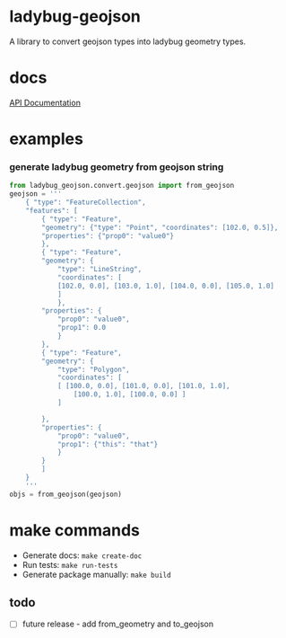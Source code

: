 # ladybug-geojson

A library to convert geojson types into ladybug geometry types.

# docs
[API Documentation](https://www.ladybug.tools/ladybug_geojson/docs/)

# examples

### generate ladybug geometry from geojson string
```python
from ladybug_geojson.convert.geojson import from_geojson
geojson = '''
    { "type": "FeatureCollection",
    "features": [
        { "type": "Feature",
        "geometry": {"type": "Point", "coordinates": [102.0, 0.5]},
        "properties": {"prop0": "value0"}
        },
        { "type": "Feature",
        "geometry": {
            "type": "LineString",
            "coordinates": [
            [102.0, 0.0], [103.0, 1.0], [104.0, 0.0], [105.0, 1.0]
            ]
            },
        "properties": {
            "prop0": "value0",
            "prop1": 0.0
            }
        },
        { "type": "Feature",
        "geometry": {
            "type": "Polygon",
            "coordinates": [
            [ [100.0, 0.0], [101.0, 0.0], [101.0, 1.0],
                [100.0, 1.0], [100.0, 0.0] ]
            ]

        },
        "properties": {
            "prop0": "value0",
            "prop1": {"this": "that"}
            }
        }
        ]
    }
    '''
objs = from_geojson(geojson)
```

# make commands
- Generate docs: `make create-doc`
- Run tests: `make run-tests`
- Generate package manually: `make build`

## todo
- [ ] future release - add from_geometry and to_geojson
